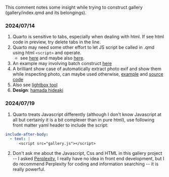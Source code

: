 This comment notes some insight while trying to construct gallery (gallery/index.qmd and its belongings).

### 2024/07/14

1. Quarto is sensitive to tabs, especially when dealing with html. If see html code in preview, try delete tabs in the line. 
2. Quarto may need some other effort to let JS script be called in .qmd using html `<script>` and operate. 
    - see [here](https://github.com/quarto-dev/quarto-cli/discussions/4179) and maybe also [here](https://forum.posit.co/t/quarto-equivalent-to-exclude-yaml-command-in-distill/148758).
3. An example may involving batch construct [here](https://b.bapt.xyz/posts/gallery/#generating-the-page-with-quarto)
4. A brilliant show case of automatically extract photo exif and show them while inspecting photo, can maybe used otherwise, [example](https://rfsaldanha.github.io/photos/photos.html) and [source code](https://github.com/rfsaldanha/rfsaldanha.github.io/blob/main/photos/photos.qmd) 
5. Also see [lightbox tool](https://github.com/quarto-ext/lightbox?tab=readme-ov-file)
6. **Design**: [hamada hideaki](https://github.com/quarto-ext/lightbox?tab=readme-ov-file) 

### 2024/07/19

1. Quarto treats Javascript differently (although I don't know Javascript at all but certainly it is a bit complexer than in pure html), use following front matter yaml header to include the script:
```yaml
include-after-body: 
  - text: |
      <script src="gallery.js"></script>
```
2. Don't ask me about the Javascript, Css and HTML in this gallery project -- I asked [Perplexity](https://perplexity.ai), I really have no idea in front end development, but I do recommend Perplexity for coding and information searching -- it is really powerful.